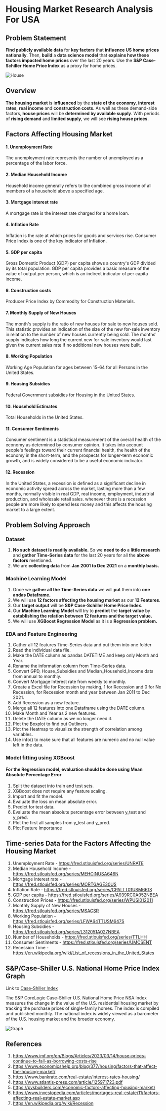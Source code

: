 # Housing Market Research Analysis For USA

## Problem Statement

**Find publicly available data** for **key factors** that **influence US home prices nationally**. Then, **build** a **data science model** that **explains how these factors impacted home prices** over the last 20 years. Use the **S&P Case-Schiller Home Price Index** as a proxy for home prices.

![House](House.jpg)

## Overview
**The housing market** is **influenced** by the **state of the economy**, **interest rates**, **real income** and **construction costs**. As well as these demand-side factors, **house prices** will be **determined by available supply**. With periods of **rising demand** and **limited supply**, we will see **rising house prices**.

## Factors Affecting Housing Market
#### 1. Unemployment Rate 
The unemployment rate represents the number of unemployed as a percentage of the labor force.

#### 2. Median Household Income
Household income generally refers to the combined gross income of all members of a household above a specified age.

#### 3. Mortgage interest rate
A mortgage rate is the interest rate charged for a home loan.

#### 4. Inflation Rate
Inflation is the rate at which prices for goods and services rise. Consumer Price Index is one of the key indicator of Inflation.

#### 5. GDP per capita
Gross Domestic Product (GDP) per capita shows a country's GDP divided by its total population. GDP per capita provides a basic measure of the value of output per person, which is an indirect indicator of per capita income.

#### 6. Construction costs
Producer Price Index by Commodity for Construction Materials.  

#### 7. Monthly Supply of New Houses
The month's supply is the ratio of new houses for sale to new houses sold. This statistic provides an indication of the size of the new for-sale inventory in relation to the number of new houses currently being sold. The months' supply indicates how long the current new for-sale inventory would last given the current sales rate if no additional new houses were built.

#### 8. Working Population
Working Age Population for ages between 15-64 for all Persons in the United States.

#### 9. Housing Subsidies
Federal Government subsidies for Housing in the United States.

#### 10. Household Estimates
Total Households in the United States.

#### 11. Consumer Sentiments
Consumer sentiment is a statistical measurement of the overall health of the economy as determined by consumer opinion. It takes into account people's feelings toward their current financial health, the health of the economy in the short-term, and the prospects for longer-term economic growth, and is widely considered to be a useful economic indicator.

#### 12. Recession
In the United States, a recession is defined as a significant decline in economic activity spread across the market, lasting more than a few months, normally visible in real GDP, real income, employment, industrial production, and wholesale retail sales. whenever there is a recession people are more likely to spend less money and this affects the housing market to a large extent.

## Problem Solving Approach

### Dataset
1. **No such dataset is readily available.** So we **need to do** a **little research** and **gather Time-Series data** for the last 20 years for all the **above factors** mentioned.
2. We are **collecting data** from **Jan 2001 to Dec 2021** on a **monthly basis.**

### Machine Learning Model
1. Once we **gather all the Time-Series data** we will **put** them into **one andas Dataframe.**
2. We will use **12 factors affecting the housing market** as our **12 Features.**
3. Our **target output** will be **S&P Case-Schiller Home Price Index**.
4. Our **Machine Learning Model** will try to **predict** the **target value** by **establishing the relation between 12 features and the target value.**
5. We will use **XGBoost Regression Model** as it is a **Regression problem.**

### EDA and Feature Engineering

1. Gather all 12 features Time-Series data and put them into one folder
2. Read the individual data file.
3. Make the DATE column as pandas DATETIME and keep only Month and Year.
4. Rename the information column from Time-Series data.
5. Convert GPD, House_Subsidies and Median_Household_Income data from annual to monthly.
6. Convert Mortgage Interest rate from weekly to monthly.
7. Create a Excel file for Recession by making, 1 for Recession and 0 for No Recession, for Recession month and year between Jan 2011 to Dec 2021.
8. Add Recession as a new feature.
9. Merge all 12 features into one Dataframe using the DATE column.
10. Make Month and Year as 2 new features.
11. Delete the DATE column as we no longer need it.
12. Plot the Boxplot to find out Outliners.
13. Plot the Heatmap to visualize the strength of correlation among variables.
14. Use info() to make sure that all features are numeric and no null value left in the data.

### Model fitting using XGBoost 

#### For the Regression model, evaluation should be done using Mean Absolute Percentage Error

1. Split the dataset into train and test sets.
2. XGBoost does not require any feature scaling.
3. Import and fit the model.
4. Evaluate the loss on mean absolute error.
5. Predict for test data.
6. Evaluate the mean absolute percentage error between y_test and y_pred.
7. Plot the first all samples from y_test and y_pred.
8. Plot Feature Importance

## Time-series Data for the Factors Affecting the Housing Market
1. Unemployment Rate - https://fred.stlouisfed.org/series/UNRATE
2. Median Household Income - https://fred.stlouisfed.org/series/MEHOINUSA646N
3. Mortgage interest rate - https://fred.stlouisfed.org/series/MORTGAGE30US
4. Inflation Rate - https://fred.stlouisfed.org/series/CPALTT01USM661S
5. GDP per capita - https://fred.stlouisfed.org/series/A939RC0A052NBEA
6. Construction Prices - https://fred.stlouisfed.org/series/WPUSI012011
7. Monthly Supply of New Houses - https://fred.stlouisfed.org/series/MSACSR
8. Working Population - https://fred.stlouisfed.org/series/LFWA64TTUSM647S
9. Housing Subsidies - https://fred.stlouisfed.org/series/L312051A027NBEA
10. Number of Households - https://fred.stlouisfed.org/series/TTLHH
11. Consumer Sentiments - https://fred.stlouisfed.org/series/UMCSENT
12. Recession Time - https://en.wikipedia.org/wiki/List_of_recessions_in_the_United_States

## S&P/Case-Shiller U.S. National Home Price Index Graph

Link to [Case-Shiller Index](https://fred.stlouisfed.org/series/CSUSHPISA)

The S&P CoreLogic Case-Shiller U.S. National Home Price NSA Index measures the change in the value of the U.S. residential housing market by tracking the purchase prices of single-family homes. The index is compiled and published monthly. The national index is widely viewed as a barometer of the U.S. housing market and the broader economy.

![Graph](fredgraph.png)

## References

1. https://www.imf.org/en/Blogs/Articles/2023/03/14/house-prices-continue-to-fall-as-borrowing-costs-rise
2. https://www.economicshelp.org/blog/377/housing/factors-that-affect-the-housing-market/
3. https://www.bankrate.com/real-estate/interest-rates-housing/
4. https://www.atlantis-press.com/article/125971723.pdf
5. https://pvsbuilders.com/economic-factors-affecting-housing-market/
6. https://www.investopedia.com/articles/mortages-real-estate/11/factors-affecting-real-estate-market.asp
7. https://en.wikipedia.org/wiki/Recession

